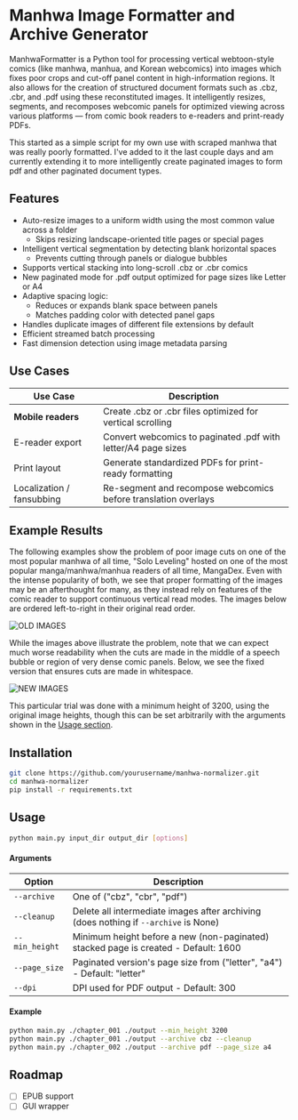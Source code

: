 # Manhwa Image Formatter and Archive Generator

ManhwaFormatter is a Python tool for processing vertical webtoon-style comics (like manhwa, manhua, and Korean webcomics) into images which fixes poor crops and cut-off panel content in high-information regions. It also allows for the creation of structured document formats such as .cbz, .cbr, and .pdf using these reconstituted images. It intelligently resizes, segments, and recomposes webcomic panels for optimized viewing across various platforms — from comic book readers to e-readers and print-ready PDFs.


This started as a simple script for my own use with scraped manhwa that was really poorly formatted. I've added to it the last couple days and am currently extending it to more intelligently create paginated images to form pdf and other paginated document types.


## Features
- Auto-resize images to a uniform width using the most common value across a folder
  - Skips resizing landscape-oriented title pages or special pages
- Intelligent vertical segmentation by detecting blank horizontal spaces
  - Prevents cutting through panels or dialogue bubbles
- Supports vertical stacking into long-scroll .cbz or .cbr comics
- New paginated mode for .pdf output optimized for page sizes like Letter or A4
- Adaptive spacing logic:
  - Reduces or expands blank space between panels
  - Matches padding color with detected panel gaps
- Handles duplicate images of different file extensions by default
- Efficient streamed batch processing
- Fast dimension detection using image metadata parsing


## Use Cases

| Use Case                  | Description                                                    |
| ------------------------- | -------------------------------------------------------------- |
| **Mobile readers**        | Create .cbz or .cbr files optimized for vertical scrolling     |
| E-reader export           | Convert webcomics to paginated .pdf with letter/A4 page sizes  |
| Print layout              | Generate standardized PDFs for print-ready formatting          |
| Localization / fansubbing | Re-segment and recompose webcomics before translation overlays |


## Example Results

The following examples show the problem of poor image cuts on one of the most popular manhwa of all time, "Solo Leveling" hosted on one of the most popular manga/manhwa/manhua readers of all time, MangaDex. Even with the intense popularity of both, we see that proper formatting of the images may be an afterthought for many, as they instead rely on features of the comic reader to support continuous vertical read modes. The images below are ordered left-to-right in their original read order.

![OLD IMAGES](assets/examples/old_img_grid.png)

While the images above illustrate the problem, note that we can expect much worse readability when the cuts are made in the middle of a speech bubble or region of very dense comic panels. Below, we see the fixed version that ensures cuts are made in whitespace.

![NEW IMAGES](assets/examples/new_img_grid.png)


This particular trial was done with a minimum height of 3200, using the original image heights, though this can be set arbitrarily with the arguments shown in the [Usage section](##Usage).



## Installation
```bash
git clone https://github.com/yourusername/manhwa-normalizer.git
cd manhwa-normalizer
pip install -r requirements.txt
```

## Usage
```bash
python main.py input_dir output_dir [options]
```
#### Arguments

| Option         | Description                                                                          |
| -------------- | ------------------------------------------------------------------------------------ |
| `--archive`    | One of ("cbz", "cbr", "pdf")                                                         |
| `--cleanup`    | Delete all intermediate images after archiving (does nothing if `--archive` is None) |
| `--min_height` | Minimum height before a new (non-paginated) stacked page is created - Default: 1600  |
| `--page_size`  | Paginated version's page size from ("letter", "a4") - Default: "letter"              |
| `--dpi`        | DPI used for PDF output - Default: 300                                               |

#### Example
```bash
python main.py ./chapter_001 ./output --min_height 3200
python main.py ./chapter_001 ./output --archive cbz --cleanup
python main.py ./chapter_002 ./output --archive pdf --page_size a4
```


## Roadmap
- [ ] EPUB support
- [ ] GUI wrapper
